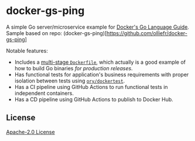 # docker-gs-ping

A simple Go server/microservice example for [Docker's Go Language Guide](https://docs.docker.com/language/golang/). Sample based on repo: (docker-gs-ping)[https://github.com/olliefr/docker-gs-ping]

Notable features:

- Includes a [multi-stage `Dockerfile`](https://github.com/olliefr/docker-gs-ping/blob/main/Dockerfile.multistage), which actually is a good example of how to build Go binaries _for production releases_.
- Has functional tests for application's business requirements with proper isolation between tests using [`ory/dockertest`](https://github.com/ory/dockertest).
- Has a CI pipeline using GitHub Actions to run functional tests in independent containers.
- Has a CD pipeline using GitHub Actions to publish to Docker Hub.

## License

[Apache-2.0 License](LICENSE)
